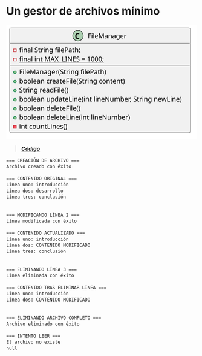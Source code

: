 # Un gestor de archivos mínimo

<div align=center>

![](/images/modelosUML/archivos/FileManager.svg)

</div>

> [***Código***](/src/archivos/crudBasico/)

```terminal
=== CREACIÓN DE ARCHIVO ===
Archivo creado con éxito

=== CONTENIDO ORIGINAL ===
Línea uno: introducción
Línea dos: desarrollo
Línea tres: conclusión


=== MODIFICANDO LÍNEA 2 ===
Línea modificada con éxito

=== CONTENIDO ACTUALIZADO ===
Línea uno: introducción
Línea dos: CONTENIDO MODIFICADO
Línea tres: conclusión


=== ELIMINANDO LÍNEA 3 ===
Línea eliminada con éxito

=== CONTENIDO TRAS ELIMINAR LÍNEA ===
Línea uno: introducción
Línea dos: CONTENIDO MODIFICADO


=== ELIMINANDO ARCHIVO COMPLETO ===
Archivo eliminado con éxito

=== INTENTO LEER ===
El archivo no existe
null
```

